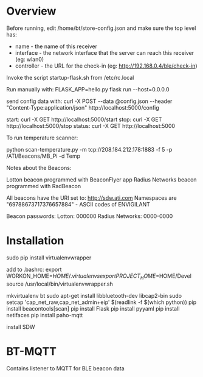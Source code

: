 # Overview

Before running, edit /home/bt/store-config.json and make sure the top level has:
* name - the name of this receiver
* interface - the network interface that the server can reach this receiver (eg: wlan0)
* controller - the URL for the check-in (eg: http://192.168.0.4/ble/check-in)

Invoke the script startup-flask.sh from /etc/rc.local

Run manually with: FLASK_APP=hello.py flask run --host=0.0.0.0

send config data with: 
curl -X POST --data @config.json --header "Content-Type:application/json" http://localhost:5000/config

start:  curl -X GET http://localhost:5000/start
stop:   curl -X GET http://localhost:5000/stop
status: curl -X GET http://localhost:5000

To run temperature scanner:

python scan-temperature.py -m tcp://208.184.212.178:1883 -f 5 -p /ATI/Beacons/MB_Pi -d Temp

Notes about the Beacons:

Lotton beacon programmed with BeaconFlyer app
Radius Networks beacon programmed with RadBeacon

All beacons have the URI set to: http://sdw.ati.com
Namespaces are "69788673717376657884" - ASCII codes of ENVIGILANT

Beacon passwords:
Lotton: 000000
Radius Networks: 0000-0000

# Installation

sudo pip install virtualenvwrapper

add to .bashrc:
export WORKON_HOME=$HOME/.virtualenvs
export PROJECT_HOME=$HOME/Devel
source /usr/local/bin/virtualenvwrapper.sh

mkvirtualenv bt
sudo apt-get install libbluetooth-dev libcap2-bin
sudo setcap 'cap_net_raw,cap_net_admin+eip' $(readlink -f $(which python))
pip install beacontools[scan]
pip install Flask
pip install pyyaml
pip install netifaces
pip install paho-mqtt

install SDW

# BT-MQTT

Contains listener to MQTT for BLE beacon data

